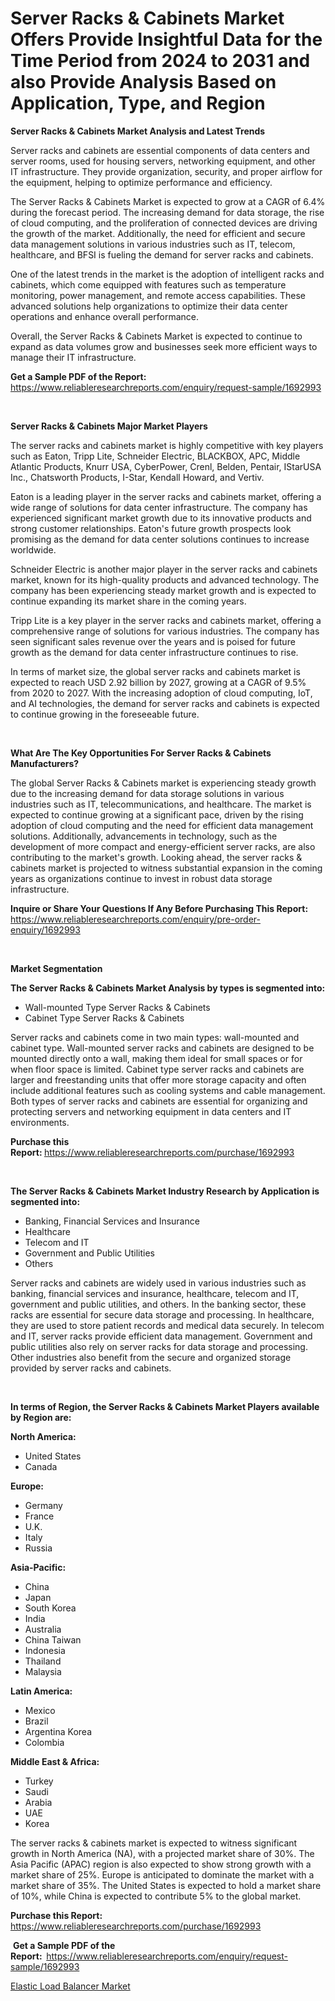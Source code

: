 <p><h1>Server Racks & Cabinets Market Offers Provide Insightful Data for the Time Period from 2024 to 2031 and also Provide Analysis Based on Application, Type, and Region</h1></p><p><strong>Server Racks & Cabinets Market Analysis and Latest Trends</strong></p>
<p><p>Server racks and cabinets are essential components of data centers and server rooms, used for housing servers, networking equipment, and other IT infrastructure. They provide organization, security, and proper airflow for the equipment, helping to optimize performance and efficiency.</p><p>The Server Racks & Cabinets Market is expected to grow at a CAGR of 6.4% during the forecast period. The increasing demand for data storage, the rise of cloud computing, and the proliferation of connected devices are driving the growth of the market. Additionally, the need for efficient and secure data management solutions in various industries such as IT, telecom, healthcare, and BFSI is fueling the demand for server racks and cabinets.</p><p>One of the latest trends in the market is the adoption of intelligent racks and cabinets, which come equipped with features such as temperature monitoring, power management, and remote access capabilities. These advanced solutions help organizations to optimize their data center operations and enhance overall performance.</p><p>Overall, the Server Racks & Cabinets Market is expected to continue to expand as data volumes grow and businesses seek more efficient ways to manage their IT infrastructure.</p></p>
<p><strong>Get a Sample PDF of the Report:&nbsp;</strong> <a href="https://www.reliableresearchreports.com/enquiry/request-sample/1692993">https://www.reliableresearchreports.com/enquiry/request-sample/1692993</a></p>
<p>&nbsp;</p>
<p><strong>Server Racks & Cabinets Major Market Players</strong></p>
<p><p>The server racks and cabinets market is highly competitive with key players such as Eaton, Tripp Lite, Schneider Electric, BLACKBOX, APC, Middle Atlantic Products, Knurr USA, CyberPower, Crenl, Belden, Pentair, IStarUSA Inc., Chatsworth Products, I-Star, Kendall Howard, and Vertiv.</p><p>Eaton is a leading player in the server racks and cabinets market, offering a wide range of solutions for data center infrastructure. The company has experienced significant market growth due to its innovative products and strong customer relationships. Eaton's future growth prospects look promising as the demand for data center solutions continues to increase worldwide.</p><p>Schneider Electric is another major player in the server racks and cabinets market, known for its high-quality products and advanced technology. The company has been experiencing steady market growth and is expected to continue expanding its market share in the coming years.</p><p>Tripp Lite is a key player in the server racks and cabinets market, offering a comprehensive range of solutions for various industries. The company has seen significant sales revenue over the years and is poised for future growth as the demand for data center infrastructure continues to rise.</p><p>In terms of market size, the global server racks and cabinets market is expected to reach USD 2.92 billion by 2027, growing at a CAGR of 9.5% from 2020 to 2027. With the increasing adoption of cloud computing, IoT, and AI technologies, the demand for server racks and cabinets is expected to continue growing in the foreseeable future.</p></p>
<p>&nbsp;</p>
<p><strong>What Are The Key Opportunities For Server Racks & Cabinets Manufacturers?</strong></p>
<p><p>The global Server Racks & Cabinets market is experiencing steady growth due to the increasing demand for data storage solutions in various industries such as IT, telecommunications, and healthcare. The market is expected to continue growing at a significant pace, driven by the rising adoption of cloud computing and the need for efficient data management solutions. Additionally, advancements in technology, such as the development of more compact and energy-efficient server racks, are also contributing to the market's growth. Looking ahead, the server racks & cabinets market is projected to witness substantial expansion in the coming years as organizations continue to invest in robust data storage infrastructure.</p></p>
<p><strong>Inquire or Share Your Questions If Any Before Purchasing This Report:</strong> <a href="https://www.reliableresearchreports.com/enquiry/pre-order-enquiry/1692993">https://www.reliableresearchreports.com/enquiry/pre-order-enquiry/1692993</a></p>
<p>&nbsp;</p>
<p><strong>Market Segmentation</strong></p>
<p><strong>The Server Racks & Cabinets Market Analysis by types is segmented into:</strong></p>
<p><ul><li>Wall-mounted Type Server Racks & Cabinets</li><li>Cabinet Type Server Racks & Cabinets</li></ul></p>
<p><p>Server racks and cabinets come in two main types: wall-mounted and cabinet type. Wall-mounted server racks and cabinets are designed to be mounted directly onto a wall, making them ideal for small spaces or for when floor space is limited. Cabinet type server racks and cabinets are larger and freestanding units that offer more storage capacity and often include additional features such as cooling systems and cable management. Both types of server racks and cabinets are essential for organizing and protecting servers and networking equipment in data centers and IT environments.</p></p>
<p><strong>Purchase this Report:&nbsp;</strong><a href="https://www.reliableresearchreports.com/purchase/1692993">https://www.reliableresearchreports.com/purchase/1692993</a></p>
<p>&nbsp;</p>
<p><strong>The Server Racks & Cabinets Market Industry Research by Application is segmented into:</strong></p>
<p><ul><li>Banking, Financial Services and Insurance</li><li>Healthcare</li><li>Telecom and IT</li><li>Government and Public Utilities</li><li>Others</li></ul></p>
<p><p>Server racks and cabinets are widely used in various industries such as banking, financial services and insurance, healthcare, telecom and IT, government and public utilities, and others. In the banking sector, these racks are essential for secure data storage and processing. In healthcare, they are used to store patient records and medical data securely. In telecom and IT, server racks provide efficient data management. Government and public utilities also rely on server racks for data storage and processing. Other industries also benefit from the secure and organized storage provided by server racks and cabinets.</p></p>
<p>&nbsp;</p>
<p><strong>In terms of Region, the Server Racks & Cabinets Market Players available by Region are:</strong></p>
<p>
    <p> <strong> North America: </strong>
        <ul>
            <li>United States</li>
            <li>Canada</li>
        </ul>
        </p> 
    <p> <strong> Europe: </strong>
        <ul>
            <li>Germany</li>
            <li>France</li>
            <li>U.K.</li>
            <li>Italy</li>
            <li>Russia</li>
        </ul>
        </p> 
    <p> <strong> Asia-Pacific: </strong>
        <ul>
            <li>China</li>
            <li>Japan</li>
            <li>South Korea</li>
            <li>India</li>
            <li>Australia</li>
            <li>China Taiwan</li>
            <li>Indonesia</li>
            <li>Thailand</li>
            <li>Malaysia</li>
        </ul>
        </p> 
    <p> <strong> Latin America: </strong>
        <ul>
            <li>Mexico</li>
            <li>Brazil</li>
            <li>Argentina Korea</li>
            <li>Colombia</li>
        </ul>
        </p> 
    <p> <strong> Middle East & Africa: </strong>
        <ul>
            <li>Turkey</li>
            <li>Saudi</li>
            <li>Arabia</li>
            <li>UAE</li>
            <li>Korea</li>
        </ul>
    </p>
    </p>
<p><p>The server racks & cabinets market is expected to witness significant growth in North America (NA), with a projected market share of 30%. The Asia Pacific (APAC) region is also expected to show strong growth with a market share of 25%. Europe is anticipated to dominate the market with a market share of 35%. The United States is expected to hold a market share of 10%, while China is expected to contribute 5% to the global market.</p></p>
<p><strong>Purchase this Report: </strong><a href="https://www.reliableresearchreports.com/purchase/1692993">https://www.reliableresearchreports.com/purchase/1692993</a></p>
<p>&nbsp;<strong>Get a Sample PDF of the Report:&nbsp;&nbsp;</strong><a href="https://www.reliableresearchreports.com/enquiry/request-sample/1692993">https://www.reliableresearchreports.com/enquiry/request-sample/1692993</a></p>
<p><strong></strong></p>
<p><p><a href="https://github.com/WillieWoodard/Market-Research-Report-List-4/blob/main/elastic-load-balancer-market.md">Elastic Load Balancer Market</a></p></p>